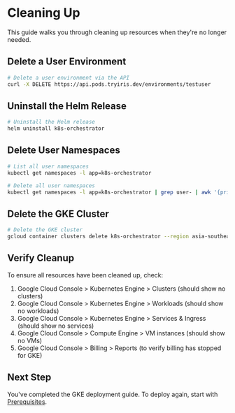 # Cleaning Up

This guide walks you through cleaning up resources when they're no longer needed.

## Delete a User Environment

```bash
# Delete a user environment via the API
curl -X DELETE https://api.pods.tryiris.dev/environments/testuser
```

## Uninstall the Helm Release

```bash
# Uninstall the Helm release
helm uninstall k8s-orchestrator
```

## Delete User Namespaces

```bash
# List all user namespaces
kubectl get namespaces -l app=k8s-orchestrator

# Delete all user namespaces
kubectl get namespaces -l app=k8s-orchestrator | grep user- | awk '{print $1}' | xargs kubectl delete namespace
```

## Delete the GKE Cluster

```bash
# Delete the GKE cluster
gcloud container clusters delete k8s-orchestrator --region asia-southeast1
```

## Verify Cleanup

To ensure all resources have been cleaned up, check:

1. Google Cloud Console > Kubernetes Engine > Clusters (should show no clusters)
2. Google Cloud Console > Kubernetes Engine > Workloads (should show no workloads)
3. Google Cloud Console > Kubernetes Engine > Services & Ingress (should show no services)
4. Google Cloud Console > Compute Engine > VM instances (should show no VMs)
5. Google Cloud Console > Billing > Reports (to verify billing has stopped for GKE)

## Next Step

You've completed the GKE deployment guide. To deploy again, start with [Prerequisites](01-prerequisites.md).